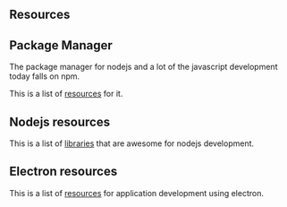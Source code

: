 

## Resources


## Package Manager

The package manager for nodejs and a lot of the javascript development today falls on npm.

This is a list of [resources](https://github.com/sindresorhus/awesome-npm) for it.

## Nodejs resources

This is a list of [libraries](https://github.com/sindresorhus/awesome-nodejs) that are awesome for nodejs development.


## Electron resources

This is a list of [resources](https://github.com/sindresorhus/awesome-electron) for application development using electron.
